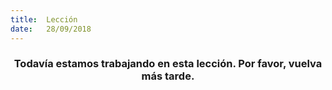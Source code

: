 ```yaml
---
title:  Lección
date:   28/09/2018
---
```


### <center>Todavía estamos trabajando en esta lección. Por favor, vuelva más tarde.</center>